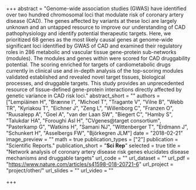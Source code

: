 +++
abstract = "Genome-wide association studies (GWAS) have identified over two hundred chromosomal loci that modulate risk of coronary artery disease (CAD). The genes affected by variants at these loci are largely unknown and an untapped resource to improve our understanding of CAD pathophysiology and identify potential therapeutic targets. Here, we prioritized 68 genes as the most likely causal genes at genome-wide significant loci identified by GWAS of CAD and examined their regulatory roles in 286 metabolic and vascular tissue gene-protein sub-networks (modules). The modules and genes within were scored for CAD druggability potential. The scoring enriched for targets of cardiometabolic drugs currently in clinical use and in-depth analysis of the top-scoring modules validated established and revealed novel target tissues, biological processes, and druggable targets. This study provides an unprecedented resource of tissue-defined gene-protein interactions directly affected by genetic variance in CAD risk loci."
abstract_short = ""
authors = ["Lempiäinen H", "Brænne I", "Michoel T", "Tragante V", "Vilne B", "Webb TR", "Kyriakou T", "Eichner J", "Zeng L", "Willenborg C", "Franzen O", "Ruusalepp A", "Goel A", "van der Laan SW", "Biegert C", "Hamby S", "Talukdar HA", "Foroughi Asl H", "CVgenes@target consortium", "Pasterkamp G", "Watkins H", "Samani NJ", "Wittenberger T", "Erdmann J", "Schunkert H", "Asselbergs FW", "Björkegren JLM"]
date = "2018-02-21"
image_preview = ""
math = true
publication_types = ["2"]
publication = "Scientific Reports."
publication_short = "**Sci Rep**"
selected = true
title = "Network analysis of coronary artery disease risk genes elucidates disease mechanisms and druggable targets"
url_code = ""
url_dataset = ""
url_pdf = "https://www.nature.com/articles/s41598-018-20721-6"
url_project = "project/other/"
url_slides = ""
url_video = ""

+++

